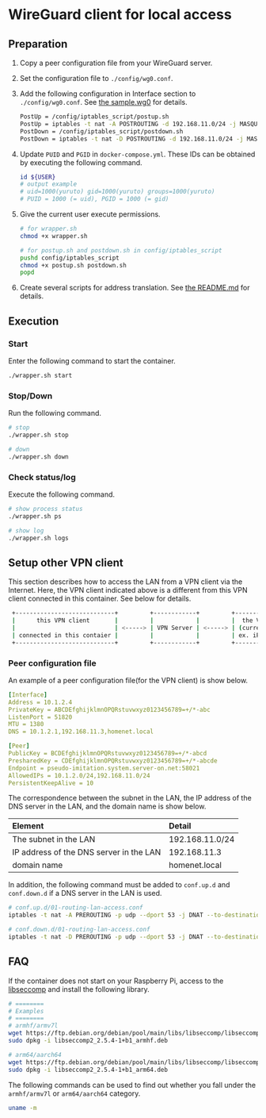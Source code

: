 # WireGuard client for local access

## Preparation
1. Copy a peer configuration file from your WireGuard server.
1. Set the configuration file to `./config/wg0.conf`.
1. Add the following configuration in Interface section to `./config/wg0.conf`. See [the sample.wg0](./sample.wg0) for details.

    ```sh
    PostUp = /config/iptables_script/postup.sh
    PostUp = iptables -t nat -A POSTROUTING -d 192.168.11.0/24 -j MASQUERADE
    PostDown = /config/iptables_script/postdown.sh
    PostDown = iptables -t nat -D POSTROUTING -d 192.168.11.0/24 -j MASQUERADE
    ```

1. Update `PUID` and `PGID` in `docker-compose.yml`. These IDs can be obtained by executing the following command.

    ```sh
    id ${USER}
    # output example
    # uid=1000(yuruto) gid=1000(yuruto) groups=1000(yuruto)
    # PUID = 1000 (= uid), PGID = 1000 (= gid)
    ```

1. Give the current user execute permissions.

    ```sh
    # for wrapper.sh
    chmod +x wrapper.sh

    # for postup.sh and postdown.sh in config/iptables_script
    pushd config/iptables_script
    chmod +x postup.sh postdown.sh
    popd
    ```

1. Create several scripts for address translation. See [the README.md](./config/iptables_script/README.md) for details.

## Execution
### Start
Enter the following command to start the container.

```sh
./wrapper.sh start
```

### Stop/Down
Run the following command.

```sh
# stop
./wrapper.sh stop

# down
./wrapper.sh down
```

### Check status/log
Execute the following command.

```sh
# show process status
./wrapper.sh ps

# show log
./wrapper.sh logs
```

## Setup other VPN client
This section describes how to access the LAN from a VPN client via the Internet.
Here, the VPN client indicated above is a different from this VPN client connected in this container.
See below for details.

```sh
 +----------------------------+         +------------+         +-------------------+
 |      this VPN client       |         |            |         |  the VPN client   |
 |                            | <-----> | VPN Server | <-----> | (current target)  |
 | connected in this contaier |         |            |         | ex. iPhone,laptop |
 +----------------------------+         +------------+         +-------------------+
```

### Peer configuration file
An example of a peer configuration file(for the VPN client) is show below.

```yaml
[Interface]
Address = 10.1.2.4
PrivateKey = ABCDEfghijklmnOPQRstuvwxyz0123456789=+/*-abc
ListenPort = 51820
MTU = 1380
DNS = 10.1.2.1,192.168.11.3,homenet.local

[Peer]
PublicKey = BCDEfghijklmnOPQRstuvwxyz0123456789=+/*-abcd
PresharedKey = CDEfghijklmnOPQRstuvwxyz0123456789=+/*-abcde
Endpoint = pseudo-imitation.system.server-on.net:58021
AllowedIPs = 10.1.2.0/24,192.168.11.0/24
PersistentKeepAlive = 10
```

The correspondence between the subnet in the LAN, the IP address of the DNS server in the LAN, and the domain name is show below.

|Element|Detail|
|:----|:----|
|The subnet in the LAN|192.168.11.0/24|
|IP address of the DNS server in the LAN|192.168.11.3|
|domain name|homenet.local|

In addition, the following command must be added to `conf.up.d` and `conf.down.d` if a DNS server in the LAN is used.

```sh
# conf.up.d/01-routing-lan-access.conf
iptables -t nat -A PREROUTING -p udp --dport 53 -j DNAT --to-destination 192.168.11.3:53

# conf.down.d/01-routing-lan-access.conf
iptables -t nat -D PREROUTING -p udp --dport 53 -j DNAT --to-destination 192.168.11.3:53
```

## FAQ
If the container does not start on your Raspberry Pi, access to the [libseccomp](https://ftp.debian.org/debian/pool/main/libs/libseccomp/) and install the following library.

```sh
# ========
# Examples
# ========
# armhf/armv7l
wget https://ftp.debian.org/debian/pool/main/libs/libseccomp/libseccomp2_2.5.4-1+b1_armhf.deb
sudo dpkg -i libseccomp2_2.5.4-1+b1_armhf.deb

# arm64/aarch64
wget https://ftp.debian.org/debian/pool/main/libs/libseccomp/libseccomp2_2.5.4-1+b1_arm64.deb
sudo dpkg -i libseccomp2_2.5.4-1+b1_arm64.deb
```

The following commands can be used to find out whether you fall under the `armhf/armv7l` or `arm64/aarch64` category.

```sh
uname -m
```
